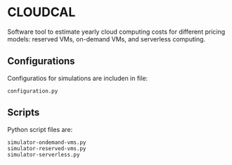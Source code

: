 # CLOUDCAL
Software tool to estimate yearly cloud computing costs for different pricing models: reserved VMs, on-demand VMs, and serverless computing.

## Configurations
Configuratios for simulations are includen in file:
```
configuration.py
```


## Scripts
Python script files are:
```
simulator-ondemand-vms.py
simulator-reserved-vms.py
simulator-serverless.py
```
